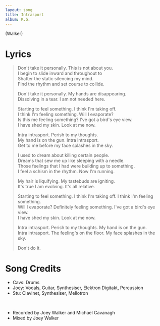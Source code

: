 ```yaml
---
layout: song
title: Intrasport
album: K.G.
---
```


(Walker)

# Lyrics

> Don't take it personally. This is not about you.  
> I begin to slide inward and throughout to  
> Shatter the static silencing my mind.  
> Find the rhythm and set course to collide.  
>  
> Don't take it personally. My hands are disappearing.  
> Dissolving in a tear. I am not needed here.  
>  
> Starting to feel something. I think I'm taking off.  
> I think I'm feeling something. Will I evaporate?  
> Is this me feeling something? I've got a bird's eye view.  
> I have shed my skin. Look at me now.  
>  
> Intra intrasport. Perish to my thoughts.  
> My hand is on the gun. Intra intrasport.  
> Get to me before my face splashes in the sky.  
>  
> I used to dream about killing certain people.  
> Dreams that sew me up like sleeping with a needle.  
> Those feelings that I had were building up to something.  
> I feel a schism in the rhythm. Now I'm running.  
>  
> My hair is liquifying. My tastebuds are igniting.  
> It's true I am evolving. It's all relative.  
>  
> Starting to feel something. I think I'm taking off. I think I'm feeling something.  
> Will I evaporate? Definitely feeling something. I've got a bird's eye view.  
> I have shed my skin. Look at me now.  
>  
> Intra intrasport. Perish to my thoughts. My hand is on the gun.  
> Intra intrasport. The feeling's on the floor. My face splashes in the sky.  
>  
> Don't do it.  

# Song Credits

* Cavs: Drums
* Joey: Vocals, Guitar, Synthesiser, Elektron Digitakt, Percussion
* Stu: Clavinet, Synthesiser, Mellotron
<br>

* Recorded by Joey Walker and Michael Cavanagh
* Mixed by Joey Walker
